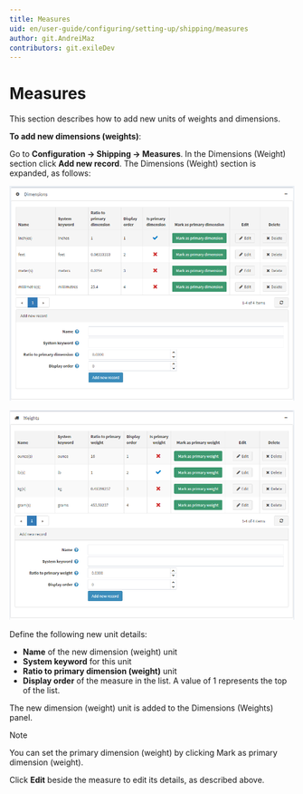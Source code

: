 ```yaml
---
title: Measures
uid: en/user-guide/configuring/setting-up/shipping/measures
author: git.AndreiMaz
contributors: git.exileDev
---
```


# Measures

This section describes how to add new units of weights and dimensions.

**To add new dimensions (weights)**:

Go to **Configuration → Shipping → Measures**. In the Dimensions (Weight) section click **Add new record**. The Dimensions (Weight) section is expanded, as follows:

![dimensions](_static/measures/dimensions.png)

![weights](_static/measures/weights.png)

Define the following new unit details:

* **Name** of the new dimension (weight) unit
* **System keyword** for this unit
* **Ratio to primary dimension (weight)** unit
* **Display order** of the measure in the list. A value of 1 represents the top of the list.

The new dimension (weight) unit is added to the Dimensions (Weights) panel.

> [!NOTE]
> 
> You can set the primary dimension (weight) by clicking Mark as primary dimension (weight).

Click **Edit** beside the measure to edit its details, as described above.
